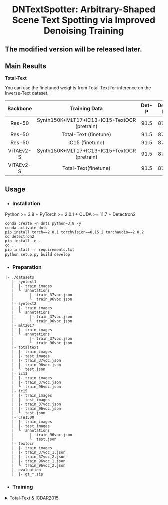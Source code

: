 <h1 align="center">DNTextSpotter: Arbitrary-Shaped Scene Text Spotting via
Improved Denoising Training</h1> 

## The modified version will be released later.



## Main Results

**Total-Text**

You can use the finetuned weights from Total-Text for inference on the Inverse-Text dataset.

| Backbone  |                Training Data                 | Det-P | Det-R | Det-F1 |         E2E-None          |         E2E-Full          | Weights |
| :-------: | :------------------------------------------: | :---: | :---: | :----: | :-----------------------: | :-----------------------: | :-----: |
|  Res-50   | Synth150K+MLT17+IC13+IC15+TextOCR (pretrain) | 91.5  | 87.0  |  89.2  | $\underline{\text{84.5}}$ | $\underline{\text{89.8}}$ |         |
|  Res-50   |            Total-Text  (finetune)            | 91.5  | 87.0  |  89.2  | $\underline{\text{84.5}}$ | $\underline{\text{89.8}}$ |         |
|  Res-50   |               IC15 (finetune)                | 91.5  | 87.0  |  89.2  | $\underline{\text{84.5}}$ | $\underline{\text{89.8}}$ |         |
| ViTAEv2-S | Synth150K+MLT17+IC13+IC15+TextOCR (pretrain) | 91.5  | 87.0  |  89.2  | $\underline{\text{84.5}}$ | $\underline{\text{89.8}}$ |         |
| ViTAEv2-S |             Total-Text(finetune)             | 91.5  | 87.0  |  89.2  | $\underline{\text{84.5}}$ | $\underline{\text{89.8}}$ |         |



## Usage

- ### Installation

Python >= 3.8 + PyTorch >= 2.0.1 + CUDA >= 11.7 + Detectron2

```
conda create -n dnts python=3.8 -y
conda activate dnts
pip install torch==2.0.1 torchvision==0.15.2 torchaudio==2.0.2
cd detectron2
pip install -e .
cd ..
pip install -r requirements.txt
python setup.py build develop
```

- ### Preparation

```
|- ./datasets
   |- syntext1
   |  |- train_images
   |  └  annotations
   |       |- train_37voc.json
   |       └  train_96voc.json
   |- syntext2
   |  |- train_images
   |  └  annotations
   |       |- train_37voc.json
   |       └  train_96voc.json
   |- mlt2017
   |  |- train_images
   |  └  annotations
   |       |- train_37voc.json
   |       └  train_96voc.json
   |- totaltext
   |  |- train_images
   |  |- test_images
   |  |- train_37voc.json
   |  |- train_96voc.json
   |  └  test.json
   |- ic13
   |  |- train_images
   |  |- train_37voc.json
   |  └  train_96voc.json
   |- ic15
   |  |- train_images
   |  |- test_images
   |  |- train_37voc.json
   |  |- train_96voc.json
   |  └  test.json
   |- CTW1500
   |  |- train_images
   |  |- test_images
   |  └  annotations
   |       |- train_96voc.json
   |       └  test.json
   |- textocr
   |  |- train_images
   |  |- train_37voc_1.json
   |  |- train_37voc_2.json
   |  |- train_96voc_1.json
   |  └  train_96voc_2.json
   |- evaluation
   |  |- gt_*.zip
```

- ### Training

<details>
<summary>Total-Text & ICDAR2015</summary>


**1. Pre-train**

For example, pre-train DNTextSpotter with Synth150K+Total-Text+MLT17+IC13+IC15+TextOCR:

```
python tools/train_net.py --config-file configs/R_50/pretrain/150k_tt_mlt_13_15.yaml --num-gpus 8
```

**2. Fine-tune**

Fine-tune on Total-Text or ICDAR2015:

```
python tools/train_net.py --config-file configs/R_50/TotalText/finetune_150k_tt_mlt_13_15_textocr.yaml --num-gpus 8
python tools/train_net.py --config-file configs/R_50/IC15/finetune_150k_tt_mlt_13_15_textocr.yaml --num-gpus 8
```

<details>
<summary>CTW1500</summary>
**1. Pre-train**


```
python tools/train_net.py --config-file configs/R_50/CTW1500/pretrain_96voc_50maxlen.yaml --num-gpus 8
```

**2. Fine-tune**

```
python tools/train_net.py --config-file configs/R_50/CTW1500/finetune_96voc_50maxlen.yaml --num-gpus 8
```

- ### Evaluation

```
python tools/train_net.py --config-file ${CONFIG_FILE} --eval-only MODEL.WEIGHTS ${MODEL_PATH}
```

- ### Visualization Demo

```
python demo/demo.py --config-file ${CONFIG_FILE} --input ${IMAGES_FOLDER_OR_ONE_IMAGE_PATH} --output ${OUTPUT_PATH} --opts MODEL.WEIGHTS <MODEL_PATH>
```



## Acknowledgement

This project is based on [Adelaidet](https://github.com/aim-uofa/AdelaiDet) and [DeepSolo](https://github.com/ViTAE-Transformer/DeepSolo). For academic use, this project is licensed under the 2-clause BSD License.
